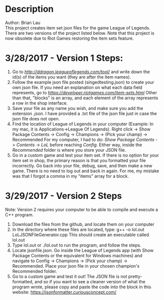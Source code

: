 # Description
Author: Brian Lau  
This project creates item set json files for the game League of Legends.   
There are two versions of the project listed below. Note that this project is 
now obsolete due to Riot Games restoring the item sets feature.    


# 3/28/2017 - Version 1 Steps:

1. Go to *http://ddragon.leagueoflegends.com/tool/* and write down 
the id(s) of the items you want (they are after the item names).      
2. Follow the example json file posted (singedtesting.json) to create your own 
json file. If you need an explanation on what each data field represents, 
go to *https://developer.riotgames.com/item-sets.html*
Other than that, "blocks" is an array, and each element of the array represents 
a row in the shop interface.  
3. Save your file as any name you wish, and make sure you add the extension 
*.json*. I have provided a .txt file of the json file just in case the json file
does not open.   
4. Find the location of League of Legends in your computer 
   (Example: In my mac, it is Applications->League Of Legends). 
   Right click -> Show Package Contents -> Config -> Champions -> (Pick your 
   champ) -> Recommended
   For my computer, I had to do: *Show Package Contents* -> *Contents* -> *LoL* 
   before reaching *Config*. Either way, inside the *Recommended* folder is 
   where you store your JSON file.   
5. Go in a custom game and test your item set. If there is no option for your 
item set in shop, the primary reason is that you formatted your file 
incorrectly. Go back into your file, debug, save, and then make a new game. 
There is no need to log out and back in again. For me, my mistake was that I 
forgot a comma in my "items" array for a block.    


# 3/29/2017 - Version 2 Steps
Note: Version 2 requires your computer to be able to compile and execute a C++ 
program.    

1. Download the files from the github, and locate them on your computer  
2. In the directory where these files are located, type:
        g++ -o lol.out LoLJSONFileGenerator.cpp 
   This should create an executable called lol.out  
3. Type lol.out or ./lol.out to run the program, and follow the steps.  
4. Locate jsonfile.json. Go inside the League of Legends app 
(with Show Package Contents or the equivalent for Windows machines) and navigate 
to Config -> Champions -> (Pick your champ) -> Recommended. Place your json file
in your chosen champion's Recommended folder.  
5. Go to a custom game and test it out! The JSON file is not pretty-formatted, 
and so if you want to see a cleaner version of what the program wrote, 
please copy and paste the code into the block in this website:
    https://jsonformatter.curiousconcept.com/  

